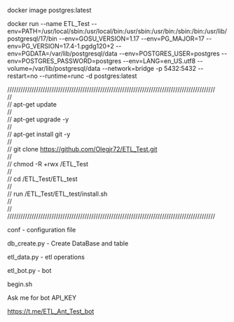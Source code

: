 docker image postgres:latest

docker run --name ETL_Test --env=PATH=/usr/local/sbin:/usr/local/bin:/usr/sbin:/usr/bin:/sbin:/bin:/usr/lib/postgresql/17/bin --env=GOSU_VERSION=1.17 --env=PG_MAJOR=17 --env=PG_VERSION=17.4-1.pgdg120+2 --env=PGDATA=/var/lib/postgresql/data --env=POSTGRES_USER=postgres --env=POSTGRES_PASSWORD=postgres --env=LANG=en_US.utf8 --volume=/var/lib/postgresql/data --network=bridge -p 5432:5432 --restart=no --runtime=runc -d postgres:latest

//////////////////////////////////////////////////////////////////////////////////////////////<br>
//<br>
//	apt-get update<br>
//<br>
//	apt-get upgrade -y<br>
//<br>
//	apt-get install git -y<br>
//<br>
//	git clone https://github.com/Olegjr72/ETL_Test.git<br>
//<br>
//	chmod -R +rwx /ETL_Test<br>
//<br>
//	cd /ETL_Test/ETL_test<br>
//<br>
//	run /ETL_Test/ETL_test/install.sh<br>
//<br>
//<br>
//////////////////////////////////////////////////////////////////////////////////////////////<br>

conf - configuration file

db_create.py - Create DataBase and table

etl_data.py - etl operations 

etl_bot.py - bot

begin.sh 

Ask me for bot API_KEY 

https://t.me/ETL_Ant_Test_bot


